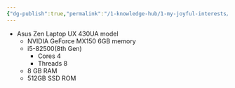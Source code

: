```yaml
---
{"dg-publish":true,"permalink":"/1-knowledge-hub/1-my-joyful-interests/tech/my-devices/","noteIcon":""}
---
```


- Asus Zen Laptop UX 430UA model
	- NVIDIA GeForce MX150  6GB memory
	- i5-82500(8th Gen)
		- Cores 4
		- Threads 8
	- 8 GB RAM
	- 512GB SSD ROM
